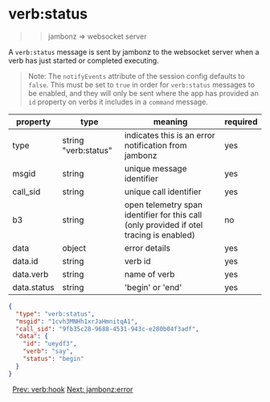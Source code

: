 # verb:status

>> jambonz => websocket server

A `verb:status` message is sent by jambonz to the websocket server when a verb has just started or completed executing.  

> Note: The `notifyEvents` attribute of the session config defaults to `false`. This must be set to `true` in order for `verb:status` messages to be enabled, and they will only be sent where the app has provided an `id` property on verbs it includes in a `command` message.

|property|type|meaning|required|
|--------|----|-------|--------|
|type|string "verb:status"|indicates this is an error notification from jambonz|yes|
|msgid|string|unique message identifier|yes|
|call_sid|string|unique call identifier|yes|
|b3|string|open telemetry span identifier for this call (only provided if otel tracing is enabled)|no|
|data|object|error details|yes|
|data.id|string|verb id|yes|
|data.verb|string|name of verb|yes|
|data.status|string|'begin' or 'end'|yes|

```json
{
  "type": "verb:status",
  "msgid": "1cvh3MNHh1xrJaHmnitqA1",
  "call_sid": "9fb35c28-9688-4531-943c-e280b04f3adf",
  "data": {
    "id": "ueydf3",
    "verb": "say",
    "status": "begin"
  }
}
```


<p class="flex">
<span>&nbsp;</span>
<a href="/docs/ws/verb-hook">Prev: verb:hook</a>
<a href="/docs/ws/jambonz-error">Next: jambonz:error</a>
</p>
